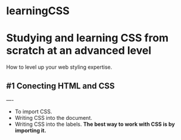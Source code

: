 # learningCSS
Studying and learning CSS from scratch at an advanced level
===
How to level up your web styling expertise.
## #1 Conecting HTML and CSS
—-
- To import CSS.
- Writing CSS into the document.
- Writing CSS into the labels.
**The best way to work with CSS is by importing it.**
